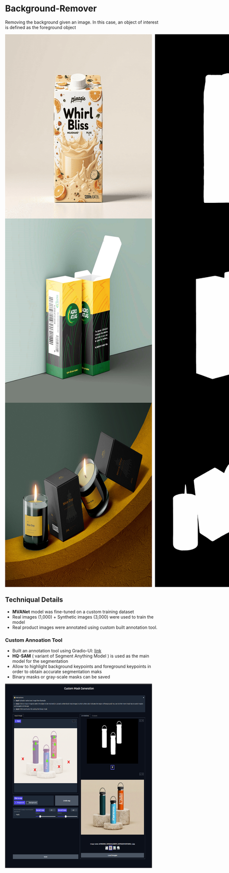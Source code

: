 # Background-Remover
Removing the background given an image. In this case, an object of interest is defined as the foreground object


<div style="display: flex; gap: 10px;">
  <img src="assets/0b0bd753-3094-4d4d-a888-8125acebfca9.png" width="480" height="600" />
  <img src="assets/0b0bd753-3094-4d4d-a888-8125acebfca9_mask.png" width="480" height="600" />
</div>


<div style="display: flex; gap: 10px;">
  <img src="assets/0b042c603ed7f9ec8165a7544dd62624.png" width="480" height="600" />
  <img src="assets/0b042c603ed7f9ec8165a7544dd62624_mask.png" width="480" height="600" />
</div>

<div style="display: flex; gap: 10px;">
  <img src="assets/0c2b3e3ab26f374390c6ab3bc94262be.png" width="480" height="600" />
  <img src="assets/0c2b3e3ab26f374390c6ab3bc94262be_mask.png" width="480" height="600" />
</div>


## Techniqual Details

- **MVANet** model was fine-tuned on a custom training dataset
- Real images (1,000) + Synthetic images (3,000) were used to train the model
- Real product images were annotated using custom built annotation tool.

### Custom Annoation Tool

- Built an annotation tool using Gradio-UI: [link](https://github.com/VimukthiRandika1997/MaskAnnotator)
- **HQ-SAM** ( variant of Segment Anything Model ) is used as the main model for the segmentation
- Allow to highlight background keypoints and foreground keypoints in order to obtain accurate segmentation maks
- Binary masks or gray-scale masks can be saved

<img src="assets/custom_mask_annotation_tool.png" width="480" height="600" />

